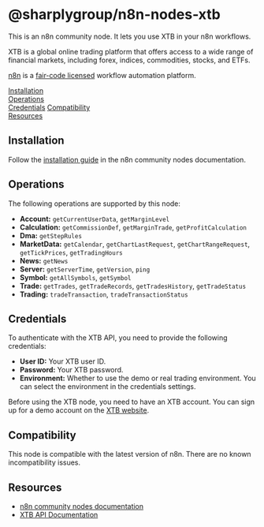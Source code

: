 # @sharplygroup/n8n-nodes-xtb

This is an n8n community node. It lets you use XTB in your n8n workflows.

XTB is a global online trading platform that offers access to a wide range of financial markets, including forex, indices, commodities, stocks, and ETFs.

[n8n](https://n8n.io/) is a [fair-code licensed](https://docs.n8n.io/reference/license/) workflow automation platform.

[Installation](#installation)  
[Operations](#operations)  
[Credentials](#credentials)
[Compatibility](#compatibility)  
[Resources](#resources)

## Installation

Follow the [installation guide](https://docs.n8n.io/integrations/community-nodes/installation/) in the n8n community nodes documentation.

## Operations

The following operations are supported by this node:

*   **Account:** `getCurrentUserData`, `getMarginLevel`
*   **Calculation:** `getCommissionDef`, `getMarginTrade`, `getProfitCalculation`
*   **Dma:** `getStepRules`
*   **MarketData:** `getCalendar`, `getChartLastRequest`, `getChartRangeRequest`, `getTickPrices`, `getTradingHours`
*   **News:** `getNews`
*   **Server:** `getServerTime`, `getVersion`, `ping`
*   **Symbol:** `getAllSymbols`, `getSymbol`
*   **Trade:** `getTrades`, `getTradeRecords`, `getTradesHistory`, `getTradeStatus`
*   **Trading:** `tradeTransaction`, `tradeTransactionStatus`

## Credentials

To authenticate with the XTB API, you need to provide the following credentials:

*   **User ID:** Your XTB user ID.
*   **Password:** Your XTB password.
*   **Environment:** Whether to use the demo or real trading environment. You can select the environment in the credentials settings.

Before using the XTB node, you need to have an XTB account. You can sign up for a demo account on the [XTB website](https://www.xtb.com/).

## Compatibility

This node is compatible with the latest version of n8n. There are no known incompatibility issues.

## Resources

* [n8n community nodes documentation](https://docs.n8n.io/integrations/community-nodes/)
* [XTB API Documentation](https://developers.xstore.pro/documentation/)
